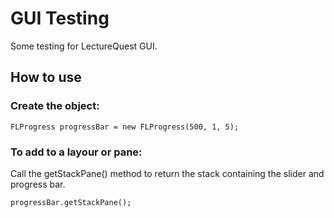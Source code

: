 # GUI Testing

Some testing for LectureQuest GUI.

## How to use
### Create the object:

```
FLProgress progressBar = new FLProgress(500, 1, 5);
```

### To add to a layour or pane:
Call the getStackPane() method to return the stack containing the slider and progress bar.
```
progressBar.getStackPane();
```
